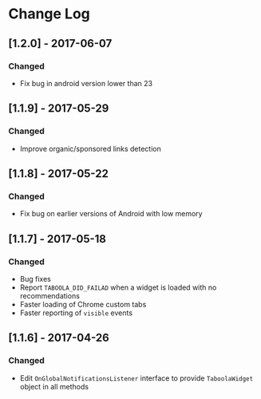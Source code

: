 # Change Log

## [1.2.0] - 2017-06-07
### Changed
- Fix bug in android version lower than 23

## [1.1.9] - 2017-05-29
### Changed
- Improve organic/sponsored links detection

## [1.1.8] - 2017-05-22
### Changed
- Fix bug on earlier versions of Android with low memory

## [1.1.7] - 2017-05-18
### Changed
- Bug fixes
- Report `TABOOLA_DID_FAILAD` when a widget is loaded with no recommendations
- Faster loading of Chrome custom tabs
- Faster reporting of `visible` events

## [1.1.6] - 2017-04-26
### Changed
- Edit `OnGlobalNotificationsListener` interface to provide `TaboolaWidget` object in all methods
